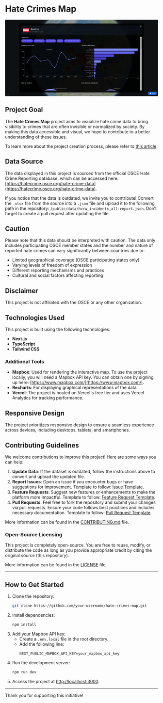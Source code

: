 # Hate Crimes Map

![Hate Crimes Map](public/screen.png)

## Project Goal

The **Hate Crimes Map** project aims to visualize hate crime data to bring visibility to crimes that are often invisible or normalized by society. By making this data accessible and visual, we hope to contribute to a better understanding of these issues.

To learn more about the project creation process, please refer to [this article](https://www.caleb-tech.blog/blog/hate-crimes-map-visualizing-hate-crime-data-for-greater-awareness).

## Data Source

The data displayed in this project is sourced from the official OSCE Hate Crime Reporting database, which can be accessed here: [https://hatecrime.osce.org/hate-crime-data](https://hatecrime.osce.org/hate-crime-data).

If you notice that the data is outdated, we invite you to contribute! Convert the `.xlsx` file from the source into a `.json` file and upload it to the following path in the repository: `/public/data/hcrw_incidents_all-report.json`. Don’t forget to create a pull request after updating the file.

## Caution

Please note that this data should be interpreted with caution. The data only includes participating OSCE member states and the number and nature of reported hate crimes can vary significantly between countries due to:

- Limited geographical coverage (OSCE participating states only)
- Varying levels of freedom of expression
- Different reporting mechanisms and practices
- Cultural and social factors affecting reporting

## Disclaimer

This project is not affiliated with the OSCE or any other organization.

## Technologies Used

This project is built using the following technologies:

- **Next.js**
- **TypeScript**
- **Tailwind CSS**

### Additional Tools

- **Mapbox**: Used for rendering the interactive map. To use the project locally, you will need a Mapbox API key. You can obtain one by signing up here: [https://www.mapbox.com/](https://www.mapbox.com/).
- **Recharts**: For displaying graphical representations of the data.
- **Vercel**: The project is hosted on Vercel's free tier and uses Vercel Analytics for tracking performance.

## Responsive Design

The project prioritizes responsive design to ensure a seamless experience across devices, including desktops, tablets, and smartphones.

## Contributing Guidelines

We welcome contributions to improve this project! Here are some ways you can help:

1. **Update Data**: If the dataset is outdated, follow the instructions above to convert and upload the updated file.
2. **Report Issues**: Open an issue if you encounter bugs or have suggestions for improvement. Template to follow: [Issue Template](https://raw.githubusercontent.com/kOaDT/hate-crimes-map/refs/heads/develop/.github/ISSUE_TEMPLATE/bug_report.md).
3. **Feature Requests**: Suggest new features or enhancements to make the platform more impactful. Template to follow: [Feature Request Template](https://raw.githubusercontent.com/kOaDT/hate-crimes-map/refs/heads/develop/.github/ISSUE_TEMPLATE/feature_request.md).
4. **Pull Requests**: Feel free to fork the repository and submit your changes via pull requests. Ensure your code follows best practices and includes necessary documentation. Template to follow: [Pull Request Template](https://raw.githubusercontent.com/kOaDT/hate-crimes-map/refs/heads/develop/.github/PULL_REQUEST_TEMPLATE/pull_request_template.md).

More information can be found in the [CONTRIBUTING.md](CONTRIBUTING.md) file.

### Open-Source Licensing

This project is completely open-source. You are free to reuse, modify, or distribute the code as long as you provide appropriate credit by citing the original source (this repository).

More information can be found in the [LICENSE](LICENSE) file.

---

## How to Get Started

1. Clone the repository:
   ```bash
   git clone https://github.com/your-username/hate-crimes-map.git
   ```
2. Install dependencies:
   ```bash
   npm install
   ```
3. Add your Mapbox API key:
   - Create a `.env.local` file in the root directory.
   - Add the following line:
     ```
     NEXT_PUBLIC_MAPBOX_API_KEY=your_mapbox_api_key
     ```
4. Run the development server:
   ```bash
   npm run dev
   ```
5. Access the project at [http://localhost:3000](http://localhost:3000).

---

Thank you for supporting this initiative!
